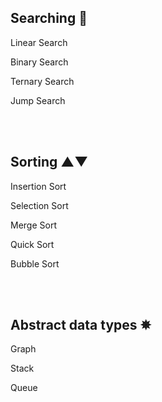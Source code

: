 ﻿<h2> Searching 🔎 </h2>

<p> Linear Search </p>
<p> Binary Search </p>
<p> Ternary Search </p>
<p> Jump Search </p>

</br>
</br>

<h2> Sorting ▲▼ </h2>

<p> Insertion Sort </p>
<p> Selection Sort </p>
<p> Merge Sort </p>
<p> Quick Sort </p>
<p> Bubble Sort </p>

</br>
</br>

<h2> Abstract data types ✵ </h2>

<p> Graph </p>
<p> Stack </p>
<p> Queue </p>

